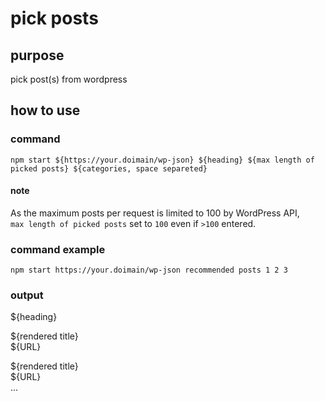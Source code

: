 # pick posts

## purpose

pick post(s) from wordpress

## how to use

### command

```
npm start ${https://your.doimain/wp-json} ${heading} ${max length of picked posts} ${categories, space separeted}
```

#### note

As the maximum posts per request is limited to 100 by WordPress API,  
`max length of picked posts` set to `100` even if `>100` entered.

### command example

```
npm start https://your.doimain/wp-json recommended posts 1 2 3
```

### output

\${heading}

\${rendered title}  
\${URL}

\${rendered title}  
\${URL}  
...
